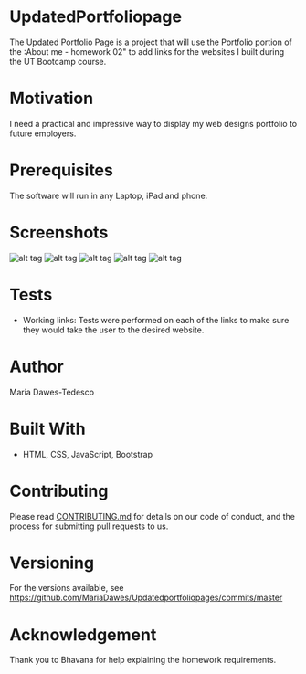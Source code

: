 # UpdatedPortfoliopage
The Updated Portfolio Page is a project that will use the Portfolio portion of the :About me - homework 02" to add links for the websites I built during the UT Bootcamp course.  

# Motivation
I need a practical and impressive way to display my web designs portfolio to future employers.  

# Prerequisites
The software will run in any Laptop, iPad and phone.

# Screenshots

![alt tag](https://mariadawes.github.io/Updatedportfoliopage/Antiquestore.png)
![alt tag](https://mariadawes.github.io/Updatedportfoliopage/Dayplanner.png)
![alt tag](https://mariadawes.github.io/Updatedportfoliopage/Passwordgenerator.png)
![alt tag](https://mariadawes.github.io/Updatedportfoliopage/Quiz.png)
![alt tag](https://mariadawes.github.io/Updatedportfoliopage/Portfoliopage.png)

# Tests 
* Working links: Tests were performed on each of the links to make sure they would take the user to the desired website.    

# Author
Maria Dawes-Tedesco

# Built With
* HTML, CSS, JavaScript, Bootstrap 

# Contributing
Please read [CONTRIBUTING.md](https://gist.github.com/PurpleBooth/b24679402957c63ec426) for details on our code of conduct, and the process for submitting pull requests to us.

# Versioning
For the versions available, see https://github.com/MariaDawes/Updatedportfoliopages/commits/master


# Acknowledgement
Thank you to Bhavana for help explaining the homework requirements.
